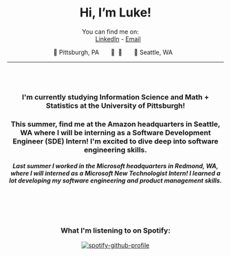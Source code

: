 
<div align="center">

# Hi, I’m Luke!

You can find me on:
  
  <br>
  
[LinkedIn](https://www.linkedin.com/in/luke-cusato/) - [Email](mailto:lukecusato1@gmail.com) 

📍 Pittsburgh, PA&nbsp;&nbsp;&nbsp;&nbsp;&nbsp;&nbsp;&nbsp;🛫&nbsp;&nbsp;🛬&nbsp;&nbsp;&nbsp;&nbsp;&nbsp;&nbsp;&nbsp;📍 Seattle, WA
  

<hr>
<br>
  

### I'm currently studying Information Science and Math + Statistics at the University of Pittsburgh!

### This summer, find me at the Amazon headquarters in Seattle, WA where I will be interning as a Software Development Engineer (SDE) Intern! I'm excited to dive deep into software engineering skills.

##### Last summer I worked in the Microsoft headquarters in Redmond, WA, where I will interned as a Microsoft New Technologist Intern! I learned a lot developing my software engineering and product management skills.
  
  <br>
  <br>
  
### What I'm listening to on Spotify:

[![spotify-github-profile](https://spotify-github-profile.vercel.app/api/view?uid=lukecusato&cover_image=true&theme=novatorem&show_offline=false&background_color=121212&interchange=false&bar_color=53b14f&bar_color_cover=false)](https://github.com/kittinan/spotify-github-profile)
</div>
